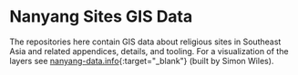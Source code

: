 # Nanyang Sites GIS Data

The repositories here contain GIS data about religious sites in Southeast Asia and related appendices, details, and tooling. For a visualization of the layers see [nanyang-data.info](https://nanyang-data.info/){:target="_blank"} (built by Simon Wiles).
